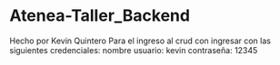 # Atenea-Taller_Backend
Hecho por Kevin Quintero
Para el ingreso al crud con ingresar con las siguientes credenciales: 
nombre usuario: kevin
contraseña: 12345
